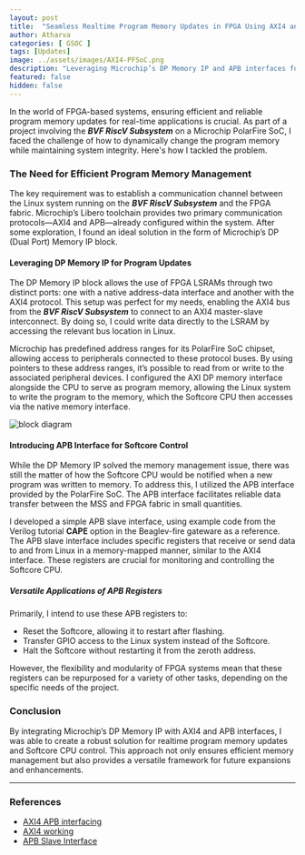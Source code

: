 ```yaml
---
layout: post
title:  "Seamless Realtime Program Memory Updates in FPGA Using AXI4 and APB Interfaces"
author: Atharva
categories: [ GSOC ]
tags: [Updates]
image: ../assets/images/AXI4-PFSoC.png
description: "Leveraging Microchip’s DP Memory IP and APB interfaces for efficient program updates and control in FPGA-based systems."
featured: false
hidden: false
---
```


In the world of FPGA-based systems, ensuring efficient and reliable program memory updates for real-time applications is crucial. As part of a project involving the ***BVF RiscV Subsystem*** on a Microchip PolarFire SoC, I faced the challenge of how to dynamically change the program memory while maintaining system integrity. Here's how I tackled the problem.

### The Need for Efficient Program Memory Management
The key requirement was to establish a communication channel between the Linux system running on the ***BVF RiscV Subsystem*** and the FPGA fabric. Microchip’s Libero toolchain provides two primary communication protocols—AXI4 and APB—already configured within the system. After some exploration, I found an ideal solution in the form of Microchip’s DP (Dual Port) Memory IP block.

#### Leveraging DP Memory IP for Program Updates
The DP Memory IP block allows the use of FPGA LSRAMs through two distinct ports: one with a native address-data interface and another with the AXI4 protocol. This setup was perfect for my needs, enabling the AXI4 bus from the ***BVF RiscV Subsystem*** to connect to an AXI4 master-slave interconnect. By doing so, I could write data directly to the LSRAM by accessing the relevant bus location in Linux.

Microchip has predefined address ranges for its PolarFire SoC chipset, allowing access to peripherals connected to these protocol buses. By using pointers to these address ranges, it’s possible to read from or write to the associated peripheral devices. I configured the AXI DP memory interface alongside the CPU to serve as program memory, allowing the Linux system to write the program to the memory, which the Softcore CPU then accesses via the native memory interface.

![block diagram](../assets/images/PFSoC-block-diagram.png)
#### Introducing APB Interface for Softcore Control
While the DP Memory IP solved the memory management issue, there was still the matter of how the Softcore CPU would be notified when a new program was written to memory. To address this, I utilized the APB interface provided by the PolarFire SoC. The APB interface facilitates reliable data transfer between the MSS and FPGA fabric in small quantities.

I developed a simple APB slave interface, using example code from the Verilog tutorial **CAPE** option in the Beaglev-fire gateware as a reference. The APB slave interface includes specific registers that receive or send data to and from Linux in a memory-mapped manner, similar to the AXI4 interface. These registers are crucial for monitoring and controlling the Softcore CPU.

##### Versatile Applications of APB Registers
Primarily, I intend to use these APB registers to:

- Reset the Softcore, allowing it to restart after flashing.
- Transfer GPIO access to the Linux system instead of the Softcore.
- Halt the Softcore without restarting it from the zeroth address.

However, the flexibility and modularity of FPGA systems mean that these registers can be repurposed for a variety of other tasks, depending on the specific needs of the project.

### Conclusion
By integrating Microchip’s DP Memory IP with AXI4 and APB interfaces, I was able to create a robust solution for realtime program memory updates and Softcore CPU control. This approach not only ensures efficient memory management but also provides a versatile framework for future expansions and enhancements.

---
### References
- [AXI4 APB interfacing](https://openbeagle.org/gsoc/2024/riscv-io-core/-/tree/softcore-test)
- [AXI4 working](https://www.realdigital.org/doc/a9fee931f7a172423e1ba73f66ca4081#:~:text=The%20AXI4%2DLite%20interface%20consists,is%20shown%20in%20figure%201.)
- [APB Slave Interface](https://openbeagle.org/gsoc/2024/riscv-io-core/-/blob/softcore-test/sources/FPGA-design/script_support/components/SOFTCORE/PICO_RISCV/HDL/APB_CTRL.v?ref_type=heads)